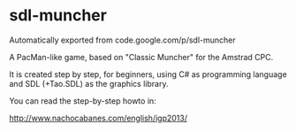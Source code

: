 # sdl-muncher
Automatically exported from code.google.com/p/sdl-muncher

A PacMan-like game, based on "Classic Muncher" for the Amstrad CPC.

It is created step by step, for beginners, using C# as programming language and SDL (+Tao.SDL) as the graphics library.

You can read the step-by-step howto in:

http://www.nachocabanes.com/english/igp2013/
